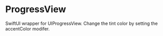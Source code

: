 # ProgressView

SwiftUI wrapper for UIProgressView. Change the tint color by setting the accentColor modifer.
